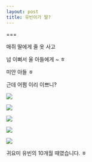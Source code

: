 ```yaml
---
layout: post
title: 유빈이가 딸?
---
```

===

매쥐 딸에게 줄 옷 사고

넘 이뻐서 울 아들에게 ~ ㅎ

미안 아들 ㅎ 

근데 어쩜 이리 이쁘니?

![](https://lh3.googleusercontent.com/wH4-cpeblFl6xqLCJ74nry1fsc8_EbVdxP4bP8Pd44U=w1871-h1247-no)

![](https://lh3.googleusercontent.com/kp-Ha6JHBust0nDx7X5JnfFUO19G_LbzoTtcenoQsXo=w1871-h1247-no)

![](https://lh3.googleusercontent.com/qH5zLUNS_V2TGRAiMFHhArZemymCRFZypZbq521Ja7U=w1871-h1247-no)

![](https://lh3.googleusercontent.com/i7bX8xrNo22eENFKgpBIi-Fqm3ZrF1FG4nW1uxA5H2o=w1871-h1247-no)

![](https://lh3.googleusercontent.com/9f17Ic6wbHO0ZKOwhIbaCiGJjzEjeSMbZiXScP1ExCU=w1871-h1247-no)

귀요미 유빈의 10개월 때였습니다. ㅎ 
